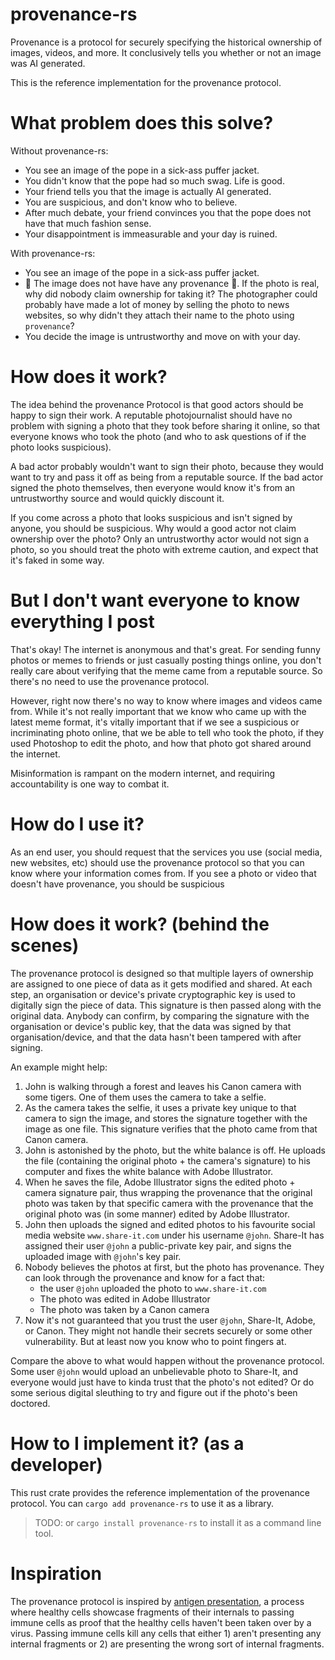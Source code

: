 # provenance-rs

Provenance is a protocol for securely specifying the historical ownership of
images, videos, and more. It conclusively tells you whether or not an image was
AI generated.

This is the reference implementation for the provenance protocol.

# What problem does this solve?

Without provenance-rs:

- You see an image of the pope in a sick-ass puffer jacket.
- You didn't know that the pope had so much swag. Life is good.
- Your friend tells you that the image is actually AI generated.
- You are suspicious, and don't know who to believe.
- After much debate, your friend convinces you that the pope does not have that
  much fashion sense.
- Your disappointment is immeasurable and your day is ruined.

With provenance-rs:

- You see an image of the pope in a sick-ass puffer jacket.
- 🚨 The image does not have have any provenance 🚨. If the photo is real, why
  did nobody claim ownership for taking it? The photographer could probably
  have made a lot of money by selling the photo to news websites, so why didn't
  they attach their name to the photo using `provenance`?
- You decide the image is untrustworthy and move on with your day.

# How does it work?

The idea behind the provenance Protocol is that good actors should be happy to
sign their work. A reputable photojournalist should have no problem with
signing a photo that they took before sharing it online, so that everyone knows
who took the photo (and who to ask questions of if the photo looks suspicious).

A bad actor probably wouldn't want to sign their photo, because they would want
to try and pass it off as being from a reputable source. If the bad actor
signed the photo themselves, then everyone would know it's from an
untrustworthy source and would quickly discount it.

If you come across a photo that looks suspicious and isn't signed by anyone,
you should be suspicious. Why would a good actor not claim ownership over the
photo? Only an untrustworthy actor would not sign a photo, so you should treat
the photo with extreme caution, and expect that it's faked in some way.

# But I don't want everyone to know everything I post

That's okay! The internet is anonymous and that's great. For sending funny
photos or memes to friends or just casually posting things online, you don't
really care about verifying that the meme came from a reputable source. So
there's no need to use the provenance protocol.

However, right now there's no way to know where images and videos came from.
While it's not really important that we know who came up with the latest meme
format, it's vitally important that if we see a suspicious or incriminating
photo online, that we be able to tell who took the photo, if they used
Photoshop to edit the photo, and how that photo got shared around the internet.

Misinformation is rampant on the modern internet, and requiring accountability
is one way to combat it.

# How do I use it?

As an end user, you should request that the services you use (social media, new
websites, etc) should use the provenance protocol so that you can know where
your information comes from. If you see a photo or video that doesn't have
provenance, you should be suspicious

# How does it work? (behind the scenes)

The provenance protocol is designed so that multiple layers of ownership are
assigned to one piece of data as it gets modified and shared. At each step, an
organisation or device's private cryptographic key is used to digitally sign
the piece of data. This signature is then passed along with the original data.
Anybody can confirm, by comparing the signature with the organisation or
device's public key, that the data was signed by that organisation/device, and
that the data hasn't been tampered with after signing.

An example might help:

1. John is walking through a forest and leaves his Canon camera with some tigers. One
   of them uses the camera to take a selfie.
2. As the camera takes the selfie, it uses a private key unique to that camera
   to sign the image, and stores the signature together with the image as one
   file. This signature verifies that the photo came from that Canon camera.
3. John is astonished by the photo, but the white balance is off. He uploads
   the file (containing the original photo + the camera's signature) to his
   computer and fixes the white balance with Adobe Illustrator.
4. When he saves the file, Adobe Illustrator signs the edited photo + camera
   signature pair, thus wrapping the provenance that the original photo was
   taken by that specific camera with the provenance that the original photo
   was (in some manner) edited by Adobe Illustrator.
5. John then uploads the signed and edited photos to his favourite social media
   website `www.share-it.com` under his username `@john`. Share-It has assigned
   their user `@john` a public-private key pair, and signs the uploaded image
   with `@john`'s key pair.
6. Nobody believes the photos at first, but the photo has provenance. They can
   look through the provenance and know for a fact that:
   - the user `@john` uploaded the photo to `www.share-it.com`
   - The photo was edited in Adobe Illustrator
   - The photo was taken by a Canon camera
7. Now it's not guaranteed that you trust the user `@john`, Share-It, Adobe, or
   Canon. They might not handle their secrets securely or some other
   vulnerability. But at least now you know who to point fingers at.

Compare the above to what would happen without the provenance protocol. Some
user `@john` would upload an unbelievable photo to Share-It, and everyone would
just have to kinda trust that the photo's not edited? Or do some serious
digital sleuthing to try and figure out if the photo's been doctored.

# How to I implement it? (as a developer)

This rust crate provides the reference implementation of the provenance
protocol. You can `cargo add provenance-rs` to use it as a library.

> TODO: or `cargo install provenance-rs` to install it as a command line tool.

# Inspiration

The provenance protocol is inspired by [antigen
presentation](https://en.wikipedia.org/wiki/Antigen_presentation), a process
where healthy cells showcase fragments of their internals to passing immune
cells as proof that the healthy cells haven't been taken over by a virus.
Passing immune cells kill any cells that either 1) aren't presenting any
internal fragments or 2) are presenting the wrong sort of internal fragments.
